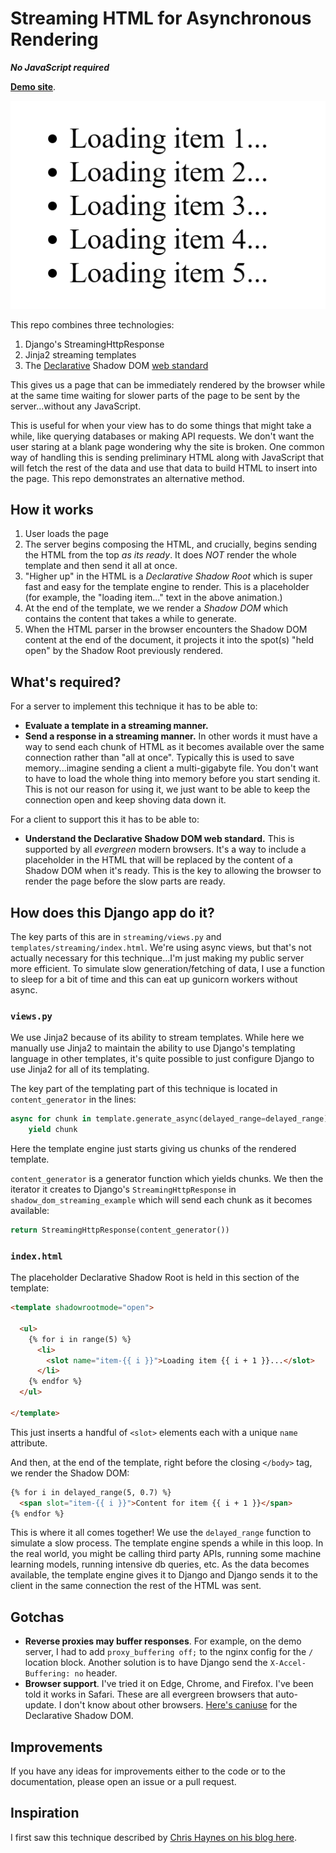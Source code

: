 # Streaming HTML for Asynchronous Rendering

***No JavaScript required***

**[Demo site](https://dj-streaming-shadow-dom.cottonash.com/)**.

![loading content](./loading.gif)

This repo combines three technologies:

1. Django's StreamingHttpResponse
2. Jinja2 streaming templates
3. The [Declarative](https://developer.mozilla.org/en-US/docs/Web/API/Web_components/Using_shadow_DOM#declaratively_with_html) Shadow DOM [web standard](https://developer.chrome.com/docs/css-ui/declarative-shadow-dom)

This gives us a page that can be immediately rendered by the browser while at the same time waiting for slower parts of the page to be sent by the server...without any JavaScript.

This is useful for when your view has to do some things that might take a while, like querying databases or making API requests. We don't want the user staring at a blank page wondering why the site is broken. One common way of handling this is 
sending preliminary HTML along with JavaScript that will fetch the rest of the data and use that data to build HTML to insert into the page. This repo demonstrates an alternative method.

## How it works
1. User loads the page
2. The server begins composing the HTML, and crucially, begins sending the HTML from the top *as its ready*. It does *NOT* render the whole template and then send it all at once.
3. "Higher up" in the HTML is a *Declarative Shadow Root* which is super fast and easy for the template engine to render. This is a placeholder (for example, the "loading item..." text in the above animation.)
4. At the end of the template, we we render a *Shadow DOM* which contains the content that takes a while to generate. 
5. When the HTML parser in the browser encounters the Shadow DOM content at the end of the document, it projects it into the spot(s) "held open" by the Shadow Root previously rendered.

## What's required?
For a server to implement this technique it has to be able to:

* **Evaluate a template in a streaming manner.** 
* **Send a response in a streaming manner.** In other words it must have a way to send each chunk of HTML as it becomes available over the same connection rather than "all at once". Typically this is used to save memory...imagine sending a client a 
  multi-gigabyte file. You don't want to have to load the whole thing into memory before you start sending it. This is not our reason for using it, we just want to be able to keep the connection open and keep shoving data down it. 

For a client to support this it has to be able to:

* **Understand the Declarative Shadow DOM web standard.** This is supported by all *evergreen* modern browsers. It's a way to include a placeholder in the HTML that will be replaced by the content of a Shadow DOM when it's ready. This is the key to allowing the browser to render the page before the slow parts are ready.

## How does this Django app do it?
The key parts of this are in `streaming/views.py` and `templates/streaming/index.html`. We're using async views, but that's not actually necessary for this technique...I'm just making my public server more efficient. To simulate slow 
generation/fetching of data, I use a function to sleep for a bit of time and this can eat up gunicorn workers without async.

### `views.py`

We use Jinja2 because of its ability to stream templates. While here we manually use Jinja2 to maintain the ability to use Django's templating language in other templates, it's quite possible to just configure Django to use Jinja2 for all of its 
templating.

The key part of the templating part of this technique is located in `content_generator` in the lines:

```python
async for chunk in template.generate_async(delayed_range=delayed_range):
    yield chunk
```

Here the template engine just starts giving us chunks of the rendered template.  

`content_generator` is a generator function which yields chunks. We then the iterator it creates to Django's `StreamingHttpResponse` in `shadow_dom_streaming_example` which will send each chunk as it becomes available:

```python
return StreamingHttpResponse(content_generator())
```

### `index.html`

The placeholder Declarative Shadow Root is held in this section of the template:


```html
<template shadowrootmode="open">
  
  <ul>
    {% for i in range(5) %}
      <li>
        <slot name="item-{{ i }}">Loading item {{ i + 1 }}...</slot>
      </li>
    {% endfor %}
  </ul>

</template>
```

This just inserts a handful of `<slot>` elements each with a unique `name` attribute.

And then, at the end of the template, right before the closing `</body>` tag, we render the Shadow DOM:

```html
{% for i in delayed_range(5, 0.7) %}
  <span slot="item-{{ i }}">Content for item {{ i + 1 }}</span>
{% endfor %}
```

This is where it all comes together!  We use the `delayed_range` function to simulate a slow process. 
The template engine spends a while in this loop. In the real world, you might be calling third party APIs, running some machine learning models, running intensive db queries, etc. As the data becomes available, the template engine gives it to 
Django and Django sends it to the client in the same connection the rest of the HTML was sent.


## Gotchas
* **Reverse proxies may buffer responses**. For example, on the demo server, I had to add `proxy_buffering off;` to the nginx config for the `/` location block. Another solution is to have Django send the `X-Accel-Buffering: no` header.
* **Browser support**. I've tried it on Edge, Chrome, and Firefox. I've been told it works in Safari. These are all evergreen browsers that auto-update. I don't know about other browsers. [Here's caniuse](https://caniuse.com/declarative-shadow-dom) for the Declarative Shadow DOM.

## Improvements
If you have any ideas for improvements either to the code or to the documentation, please open an issue or a pull request.


## Inspiration
I first saw this technique described by [Chris Haynes on his blog here](https://lamplightdev.com/blog/2024/01/10/streaming-html-out-of-order-without-javascript/).
